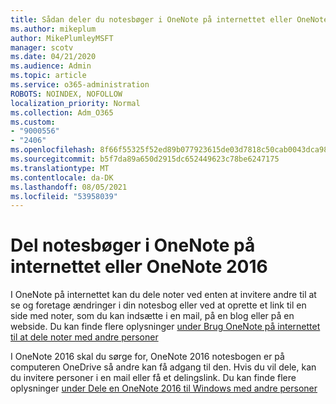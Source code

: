 ```yaml
---
title: Sådan deler du notesbøger i OneNote på internettet eller OneNote 2016
ms.author: mikeplum
author: MikePlumleyMSFT
manager: scotv
ms.date: 04/21/2020
ms.audience: Admin
ms.topic: article
ms.service: o365-administration
ROBOTS: NOINDEX, NOFOLLOW
localization_priority: Normal
ms.collection: Adm_O365
ms.custom:
- "9000556"
- "2406"
ms.openlocfilehash: 8f66f55325f52ed89b077923615de03d7818c50cab0043dca98aadca3e725bc8
ms.sourcegitcommit: b5f7da89a650d2915dc652449623c78be6247175
ms.translationtype: MT
ms.contentlocale: da-DK
ms.lasthandoff: 08/05/2021
ms.locfileid: "53958039"
---
```

# <a name="share-notebooks-in-onenote-for-the-web-or-onenote-2016"></a>Del notesbøger i OneNote på internettet eller OneNote 2016

I OneNote på internettet kan du dele noter ved enten at invitere andre til at se og foretage ændringer i din notesbog eller ved at oprette et link til en side med noter, som du kan indsætte i en mail, på en blog eller på en webside. Du kan finde flere oplysninger [under Brug OneNote på internettet til at dele noter med andre personer](https://support.office.com/article/D3481FBE-E06C-4883-B7E9-B2EE9F38AED3)

I OneNote 2016 skal du sørge for, OneNote 2016 notesbogen er på computeren OneDrive så andre kan få adgang til den. Hvis du vil dele, kan du invitere personer i en mail eller få et delingslink. Du kan finde flere oplysninger [under Dele en OneNote 2016 til Windows med andre personer](https://support.office.com/article/d14b6033-7a95-4536-9216-bb0a5e0f8285)
